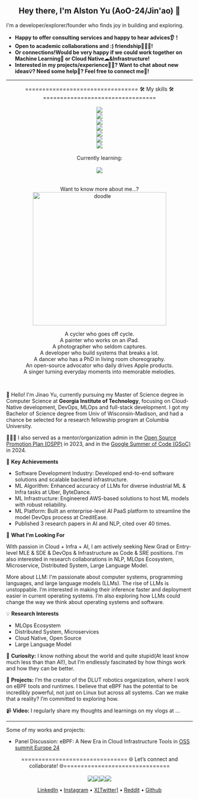   
<div align= "center"> 
 <!--<a href="https://aoo-24.github.io/portfolio/">Portfolio</a>  · -->  
 <!-- This is a hidden comment --> 
 
</div> 
 
<h2 align="center">Hey there, I'm Alston Yu (AoO-24/Jin'ao) 👋</h2> 

I'm a developer/explorer/founder who finds joy in building and exploring. 

- **Happy to offer consulting services and happy to hear advices👂！**
- **Open to academic collaborations and :) friendship🧑‍🤝‍🧑!**
- **Or connections!Would be very happy if we could work together on Machine Learning🤖 or Cloud Native☁&Infrastructure!** 
- **Interested in my projects/experience🧑‍💼? Want to chat about new ideas💡? Need some help🤝? Feel free to connect me🔗!**
---

<div align="center">
    ================================= 🛠️ My skills 🛠️ =================================

 </h4>
    <br>
    <br> 
    <div>
        <img src="https://skillicons.dev/icons?i=py,go,ts,java" />
    </div>
    <div>
        <img src="https://skillicons.dev/icons?i=fastapi,flask,nodejs,graphql,rabbitmq,postman" />
    </div>
    <div>
        <img src="https://skillicons.dev/icons?i=html,css,js,ts,react,figma" />
    </div>
    <div>
        <img src="https://skillicons.dev/icons?i=postgres,mysql,redis,mongodb " />
    </div>
    <div>
        <img src="https://skillicons.dev/icons?i=tensorflow" />
    </div>
    <div>
        <img src="https://skillicons.dev/icons?i=docker,kubernetes,aws,azure,gcp,terraform,ansible,gitlab,powershell,jenkins" />
    </div>
    <div>
        <img src="https://skillicons.dev/icons?i=windows,apple,linux" />
    </div>
<div>
    <div>
        <br>
        </b>Currently learning:
        <br>
        <br>
        <img src="https://skillicons.dev/icons?i=rust,pytorch,cassandra,deno,cloudflare,bitbucket,redhat,openshift" />
    </div>
</div>
<br>
<br>
</div>

<div align="center">
Want to know more about me...?
 
</div>


<div align="center">
<img src="https://github.com/AoO-24/AoO-24/blob/main/doodle.gif" alt="doodle" width="360" height="360">
</div>

<p align="center">
A cycler who goes off cycle.<br/>
A painter who works on an iPad.<br/>
A photographer who seldom captures.<br/>
A developer who build systems that breaks a lot.<br/>
A dancer who has a PhD in living room choreography.<br/>
An open-source advocator who daily drives Apple products.<br/>
A singer turning everyday moments into memorable melodies.
</p>

<div align="center">
  <!-- <a href="https://aoo-24.github.io/portfolio/" style="font-size: 20px; font-weight: bold;">My Portfolio . </a> --!>
</div>
<br/>

👋 Hello! I'm Jinao Yu, currently pursuing my Master of Science degree in Computer Science at **Georgia Institute of Technology**, focusing on Cloud-Native development, DevOps, MLOps and full-stack development. I got my Bachelor of Science degree from Univ of Wisconsin-Madison, and had a chance be selected for a research fellowship program at Columbia University. 

🧑🏻‍💼 I also served as a mentor/organization admin in the [Open Source Promotion Plan (OSPP)](https://summer-ospp.ac.cn/) in 2023, and in the [Google Summer of Code (GSoC)](https://summerofcode.withgoogle.com/) in 2024.

🌟 **Key Achievements**
- Software Development Industry: Developed end-to-end software solutions and scalable backend infrastructure.
- ML Algorithm: Enhanced accuracy of LLMs for diverse industrial ML & Infra tasks at Uber, ByteDance.
- ML Infrastructure: Engineered AWS-based solutions to host ML models with robust reliability.
- ML Platform: Built an enterprise-level AI PaaS platform to streamline the model DevOps process at CreditEase.
- Published 3 research papers in AI and NLP, cited over 40 times.
  
🎯 **What I'm Looking For**

With passion in Cloud + Infra + AI, I am actively seeking New Grad or Entry-level MLE & SDE & DevOps & Infrastructure as Code & SRE positions. I'm also interested in research collaborations in NLP, MLOps Ecosystem, Microservice, Distributed System, Large Language Model. 

More about LLM: I'm passionate about computer systems, programming languages, and large language models (LLMs). The rise of LLMs is unstoppable. I’m interested in making their inference faster and deployment easier in current operating systems. I’m also exploring how LLMs could change the way we think about operating systems and software.

💡 **Research Interests**
- MLOps Ecosystem
- Distributed System, Microservices
- Cloud Native, Open Source
- Large Language Model 
  

 🚀 **Curiosity:** I know nothing about the world and quite stupid(At least know much less than than AI!), but I’m endlessly fascinated by how things work and how they can be better.
 
 👾 **Projects:** I’m the creator of the DLUT robotics organization, where I work on eBPF tools and runtimes. I believe that eBPF has the potential to be incredibly powerful, not just on Linux but across all systems. Can we make that a reality? I’m committed to exploring how.
 
 📹 **Video:** I regularly share my thoughts and learnings on my vlogs at ...
 
---

Some of my works and projects:

- Panel Discussion: eBPF: A New Era in Cloud Infrastructure Tools in [OSS summit Europe 24](https://sched.co/1ej2B@sched)

<div align="center">
      =============================== 🌐 Let’s connect and collaborate! 🌐===============================
 
</h4>
<br>
<br>
<div style="display: flex; justify-content: center; align-items: center;">
    <a href="https://www.linkedin.com/in/alstonyu/">
        <img src="https://skillicons.dev/icons?i=linkedin" />
    </a>
    <a href="https://www.instagram.com/jayy_yuu/">
        <img src="https://skillicons.dev/icons?i=instagram" />
    </a>
    <a href="https://www.instagram.com/jayy_yuu/">
        <img src="https://skillicons.dev/icons?i=twitter" />
    </a>    
    <a href="https://github.com/AoO-24">
        <img src="https://skillicons.dev/icons?i=github" />
    </a>
</div>



<p align="center">
  <a href="https://www.linkedin.com/in/alstonyu/">LinkedIn</a> • 
  <a href="https://www.instagram.com/jayy_yuu/">Instagram</a> • 
  <a href="https://x.com/StackItUpA">X[Twitter]</a> • 
  <a href="https://www.reddit.com/user/Pleasant-AoAo/">Reddit</a> • 
  <a href="https://github.com/AoO-24">Github</a> 
</p>


              




<!--
    This is a multi-line comment. Comment for future use
-->

<!--
    You can write as many lines as you want here.
    The browser will not display any of this text.
<a href="https://github.com/AoO-24">
  <img align="center" width="49%" src="https://github-readme-stats.vercel.app/api?username=AoO-24&theme=tokyonight&hide_border=true&show_icons=true&hide_title=true" />
</a>

-->

<!--
### My Stats

<div align="center">

[<img src="https://github-readme-stats.vercel.app/api?username=AoO-24&theme=tokyonight&hide_border=true&show_icons=true&hide_title=true" />](https://github.com/anuraghazra/github-readme-stats)
[<img src="https://github-readme-stats.vercel.app/api/top-langs/?username=AoO-24&size_weight=0.5&count_weight=0.5" />]  


</div>
<!--
**Clifong/Clifong** is a ✨ _special_ ✨ repository because its `README.md` (this file) appears on your GitHub profile.

Here are some ideas to get you started:

- 🔭 I’m currently working on ...
- 🌱 I’m currently learning ...
- 👯 I’m looking to collaborate on ...
- 🤔 I’m looking for help with ...
- 💬 Ask me about ...
- 📫 How to reach me: ...
- 😄 Pronouns: ...
-->
